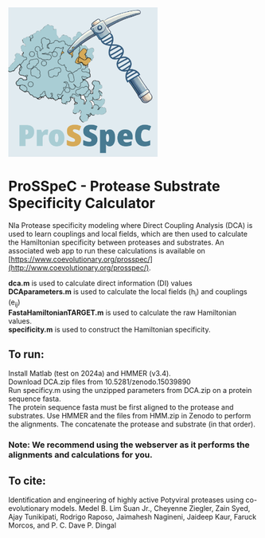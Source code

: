 
<img src="img/ProSSpeC_logo.png" alt="ProSSpeC logo. Shows a pickaxe made of DNA hitting an enzyme-substrate complex, where the substrate is colored gold" width="300">

# ProSSpeC - Protease Substrate Specificity Calculator
NIa Protease specificity modeling where Direct Coupling Analysis (DCA) is used to learn couplings and local fields, which are then used to calculate the Hamiltonian specificity between proteases and substrates. An associated web app to run these calculations is available on [https://www.coevolutionary.org/prosspec/](http://www.coevolutionary.org/prosspec/). 

**dca.m** is used to calculate direct information (DI) values \
**DCAparameters.m** is used to calculate the local fields (h<sub>i</sub>) and couplings (e<sub>ij</sub>) \
**FastaHamiltonianTARGET.m** is used to calculate the raw Hamiltonian values. \
**specificity.m** is used to construct the Hamiltonian specificity. 

## To run:
Install Matlab (test on 2024a) and HMMER (v3.4). \
Download DCA.zip files from 10.5281/zenodo.15039890 \
Run specificy.m using the unzipped parameters from DCA.zip on a protein sequence fasta. \
The protein sequence fasta must be first aligned to the protease and substrates. Use HMMER and the files from HMM.zip in Zenodo to perform the alignments. The concatenate the protease and substrate (in that order).

### Note: We recommend using the webserver as it performs the alignments and calculations for you.

## To cite:
Identification and engineering of highly active Potyviral proteases using co-evolutionary models.
Medel B. Lim Suan Jr., Cheyenne Ziegler, Zain Syed, Ajay Tunikipati, Rodrigo Raposo, Jaimahesh Nagineni,
Jaideep Kaur, Faruck Morcos, and P. C. Dave P. Dingal
